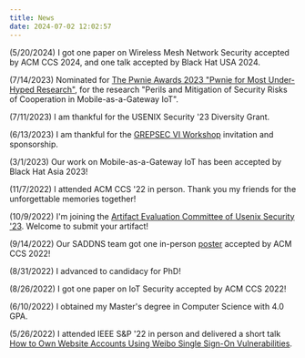 ```yaml
---
title: News
date: 2024-07-02 12:02:57
---
```


(5/20/2024) I got one paper on Wireless Mesh Network Security accepted by ACM CCS 2024, and one talk accepted by Black Hat USA 2024.

(7/14/2023) Nominated for [The Pwnie Awards 2023 "Pwnie for Most Under-Hyped Research"](https://pwnies.com/perils-and-mitigation-of-security-risks-of-cooperation-in-mobile-as-a-gateway-iot/), for the research "Perils and Mitigation of Security Risks of Cooperation in Mobile-as-a-Gateway IoT".

(7/11/2023) I am thankful for the USENIX Security '23 Diversity Grant.

(6/13/2023) I am thankful for the [GREPSEC VI Workshop](https://www.usenix.org/conference/grepsecvi) invitation and sponsorship.

(3/1/2023) Our work on Mobile-as-a-Gateway IoT has been accepted by Black Hat Asia 2023!

(11/7/2022) I attended ACM CCS '22 in person. Thank you my friends for the unforgettable memories together!

(10/9/2022) I'm joining the [Artifact Evaluation Committee of Usenix Security '23](https://www.usenix.org/conference/usenixsecurity23/call-for-artifacts). Welcome to submit your artifact!

(9/14/2022) Our SADDNS team got one in-person [poster](https://www.saddns.net/poster-ccs22.pdf) accepted by ACM CCS 2022!

(8/31/2022) I advanced to candidacy for PhD!

(8/26/2022) I got one paper on IoT Security accepted by ACM CCS 2022!

(6/10/2022) I obtained my Master's degree in Computer Science with 4.0 GPA.

(5/26/2022) I attended IEEE S&P '22 in person and delivered a short talk [How to Own Website Accounts Using Weibo Single Sign-On Vulnerabilities](https://xinanzhou.com/papers/Oakland22Weibo.pdf). 